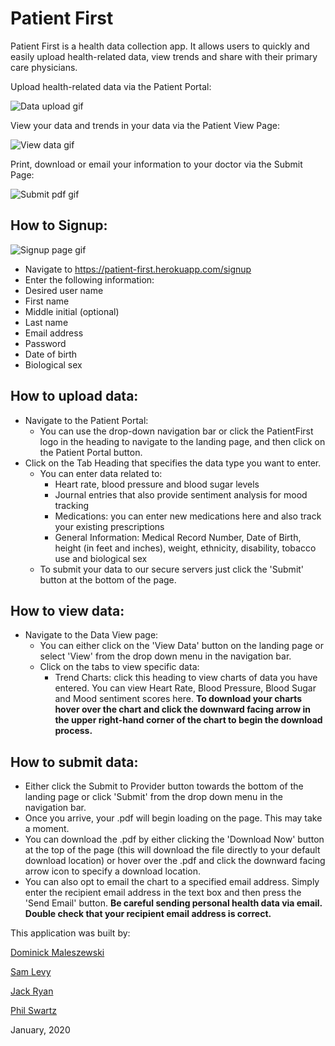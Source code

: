 # Patient First

Patient First is a health data collection app. It allows users to quickly and easily upload health-related data, view trends and share with their primary care physicians.

Upload health-related data via the Patient Portal:

![Data upload gif](https://media.giphy.com/media/TgsNUw53zXmPzbMnJz/giphy.gif)

View your data and trends in your data via the Patient View Page:

![View data gif](https://media.giphy.com/media/S9oAafwUpkfwfVUvGk/giphy.gif)

Print, download or email your information to your doctor via the Submit Page:

![Submit pdf gif](https://media.giphy.com/media/Qy1sjJuG1pskPVmflj/giphy.gif)

## How to Signup:

![Signup page gif](https://media.giphy.com/media/lOlCOq9qDrltJq6KfC/giphy.gif)

* Navigate to https://patient-first.herokuapp.com/signup
* Enter the following information:
 * Desired user name
 * First name
 * Middle initial (optional)
 * Last name
 * Email address
 * Password
 * Date of birth
 * Biological sex

## How to upload data:

* Navigate to the Patient Portal: 
  * You can use the drop-down navigation bar or click the PatientFirst logo in the heading to navigate to the landing page, and then click on the Patient Portal button.
* Click on the Tab Heading that specifies the data type you want to enter.
  * You can enter data related to:
    * Heart rate, blood pressure and blood sugar levels
    * Journal entries that also provide sentiment analysis for mood tracking
    * Medications: you can enter new medications here and also track your existing prescriptions
    * General Information: Medical Record Number, Date of Birth, height (in feet and inches), weight, ethnicity, disability, tobacco use and biological sex
  * To submit your data to our secure servers just click the 'Submit' button at the bottom of the page.
  
## How to view data: 

* Navigate to the Data View page:
  * You can either click on the 'View Data' button on the landing page or select 'View' from the drop down menu in the navigation bar.
  * Click on the tabs to view specific data:
    * Trend Charts: click this heading to view charts of data you have entered. You can view Heart Rate, Blood Pressure, Blood Sugar and Mood sentiment scores here. **To download your charts hover over the chart and click the downward facing arrow in the upper right-hand corner of the chart to begin the download process.** 

## How to submit data:

* Either click the Submit to Provider button towards the bottom of the landing page or click 'Submit' from the drop down menu in the navigation bar.
* Once you arrive, your .pdf will begin loading on the page. This may take a moment. 
* You can download the .pdf by either clicking the 'Download Now' button at the top of the page (this will download the file directly to your default download location) or hover over the .pdf and click the downward facing arrow icon to specify a download location.
* You can also opt to email the chart to a specified email address. Simply enter the recipient email address in the text box and then press the 'Send Email' button. **Be careful sending personal health data via email. Double check that your recipient email address is correct.**


This application was built by:

[Dominick Maleszewski](https://github.com/maleszewskid)

[Sam Levy](https://github.com/Slevy239)

[Jack Ryan](https://github.com/JackRyan1989)

[Phil Swartz](https://github.com/pswartz66) 

January, 2020
